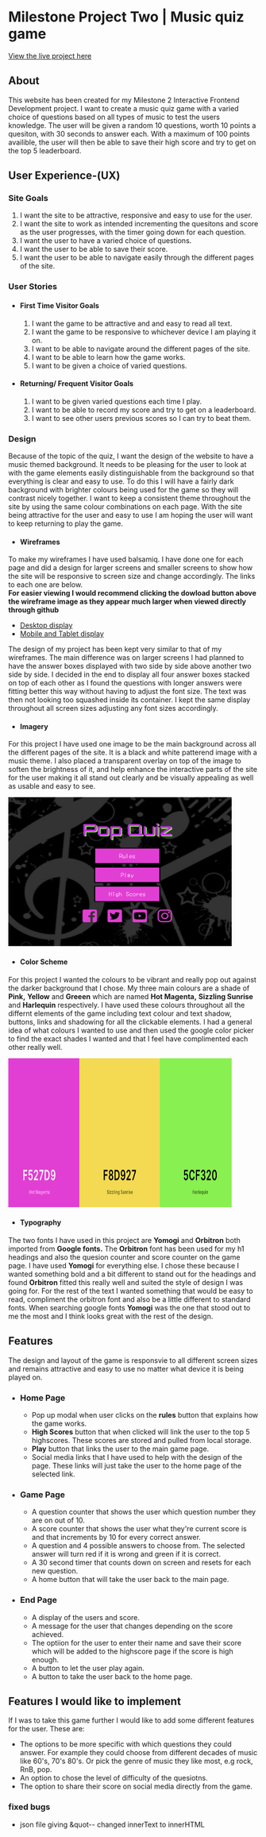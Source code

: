 # Milestone Project Two | Music quiz game

[View the live project here](https://ashb87.github.io/Quiz-Ms-Project-Two/) <br>

## About

This website has been created for my Milestone 2 Interactive Frontend Development project. 
I want to create a music quiz game with a varied choice of questions based on all types of music to test the users knowledge. The user will be given a random 10 questions, worth 10 points a quesiton, with 30 seconds to answer each.
With a maximum of 100 points availible, the user will then be able to save their high score and try to get on the top 5 leaderboard.

## User Experience-(UX)

### Site Goals

  1. I want the site to be attractive, responsive and easy to use for the user.
  2. I want the site to work as intended incrementing the quesitons and score as the user progresses, with the timer going down for each question.
  3. I want the user to have a varied choice of questions.
  4. I want the user to be able to save their score.
  5. I want the user to be able to navigate easily through the different pages of the site.

### User Stories

  * #### First Time Visitor Goals
    1. I want the game to be attractive and and easy to read all text.
    2. I want the game to be responsive to whichever device I am playing it on.
    3. I want to be able to navigate around the different pages of the site.
    4. I want to be able to learn how the game works.
    5. I want to be given a choice of varied questions.

  * #### Returning/ Frequent Visitor Goals
    1. I want to be given varied questions each time I play.
    2. I want to be able to record my score and try to get on a leaderboard.
    3. I want to see other users previous scores so I can try to beat them.

### Design

Because of the topic of the quiz, I want the design of the website to have a music themed background. It needs to be pleasing for the user to look at with the game elements easily distinguishable from the background so that everything is clear and easy to use. To do this I will have a fairly dark background with brighter colours being used for the game so they will contrast nicely together.
I want to keep a consistent theme throughout the site by using the same colour combinations on each page. With the site being attractive for the user and easy to use I am hoping the user will want to keep returning to play the game.



  * #### Wireframes

  To make my wireframes I have used balsamiq. I have done one for each page and did a design for larger screens and smaller screens to show how the site will be responsive to screen size and change accordingly. The links to each one are below.<br> 
  **__For easier viewing I would recommend clicking the 
  dowload button above the wireframe image as they appear much larger when viewed directly through github__**
  * [Desktop display](https://github.com/Ashb87/Quiz-Ms-Project-Two/blob/master/Quiz-project-Ms2/Desktop-wireframe.png)
  * [Mobile and Tablet display](https://github.com/Ashb87/Quiz-Ms-Project-Two/blob/master/Quiz-project-Ms2/Mobile_Tablet%20wireframe.png)

The design of my project has been kept very similar to that of my wireframes. The main difference was on larger screens I had planned to have the answer boxes displayed with two side by side above another two side by side. I decided in the end to display all four answer boxes stacked on top of each other as I found the questions with longer answers were fitting better this way without having to adjust the font size. The text was then not looking too squashed inside its container. I kept the same display throughout all screen sizes adjusting any font sizes accordingly.  

  * #### Imagery

For this project I have used one image to be the main background across all the different pages of the site. It is a black and white patterend image with a music theme. I also placed a transparent overlay on top of the image to soften the brightness of it, and help enhance the interactive parts of the site for the user making it all stand out clearly and be visually appealing as well as usable and easy to see.

<img src="assets/images/bg-image.png" width="450" height="300">

  * #### Color Scheme

For this project I wanted the colours to be vibrant and really pop out against the darker background that I chose. My three main colours are a shade of **Pink,** **Yellow** and **Greeen** which are named **Hot Magenta,** **Sizzling Sunrise** and **Harlequin** respectively. I have used these colours throughout all the differnt elements of the game including text colour and text shadow, buttons, links and shadowing for all the clickable elements. I had a general idea of what colours I wanted to use and then used the google color picker to find the exact shades I wanted and that I feel have complimented each other really well. 

 <img src="assets/images/colors.png" width="450" height="300">   

  * #### Typography

The two fonts I have used in this project are **Yomogi** and **Orbitron** both imported from **Google fonts.** The **Orbitron** font has been used for my h1 headings and also the quesion counter and score counter on the game page. I have used **Yomogi** for everything else. I chose these because I wanted something bold and a bit different to stand out for the headings and found **Orbitron** fitted this really well and suited the style of design I was going for. For the rest of the text I wanted something that would be easy to read, compliment the orbitron font and also be a little different to standard fonts. When searching google fonts **Yomogi** was the one that stood out to me the most and I think looks great with the rest of the design. 
  
## Features

The design and layout of the game is responsvie to all different screen sizes and remains attractive and easy to use no matter what device it is being played on.

  * ### Home Page
    * Pop up modal when user clicks on the **rules** button that explains how the game works.
    * **High Scores** button that when clicked will link the user to the top 5 highscores. These scores are stored and pulled from local storage.
    * **Play** button that links the user to the main game page.
    * Social media links that I have used to help with the design of the page. These links will just take the user to the home page of the selected link.

  * ### Game Page
    * A question counter that shows the user which question number they are on out of 10.
    * A score counter that shows the user what they're current score is and that increments by 10 for every correct answer.
    * A question and 4 possible answers to choose from. The selected answer will turn red if it is wrong and green if it is correct.
    * A 30 second timer that counts down on screen and resets for each new question.
    * A home button that will take the user back to the main page.

  * ### End Page
    * A display of the users and score.
    * A message for the user that changes depending on the score achieved.
    * The optiion for the user to enter their name and save their score which will be added to the highscore page if the score is high enough.
    * A button to let the user play again.
    * A button to take the user back to the home page.

## Features I would like to implement
If I was to take this game further I would like to add some different features for the user. These are:
  * The options to be more specific with which questions they could answer. For example they could choose from different decades of music like 60's, 70's 80's. Or pick the genre of music they like most, e.g rock, RnB, pop. 
  * An option to chose the level of difficulty of the quesiotns.
  * The option to share their score on social media directly from the game.
  

### fixed bugs 
  * json file giving &quot-- changed innerText to innerHTML